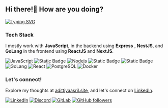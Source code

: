 ## Hi there!👋 How are you doing?
<a href="https://git.io/typing-svg"><img src="https://readme-typing-svg.demolab.com?font=Salsa&size=20&pause=500&color=FFFFFF&background=000000&vCenter=true&random=false&width=440&height=30&lines=I'm+Adittiya Asril;Full-Stack+Developer+Based+in+Indonesia+📌." alt="Typing SVG" /></a>


### Tech Stack

I mostly work with **JavaScript**, in the backend using **Express** , **NestJS**, and **GoLang** in the frontend using **ReactJS** and **NextJS**.

![JavaScript](https://img.shields.io/badge/JavaScript-F7DF1E?logo=javascript&logoColor=black)
![Static Badge](https://img.shields.io/badge/Typescript-blue?logo=typescript&logoColor=white&labelColor=blue)
![Nodejs](https://img.shields.io/badge/Node.js-43853D?logo=node.js&logoColor=white)
![Static Badge](https://img.shields.io/badge/express-white?logo=express&logoColor=black&labelColor=white)
![Static Badge](https://img.shields.io/badge/NestJS-red?logo=nestjs&logoColor=white&labelColor=red)
![GoLang](https://img.shields.io/badge/-Golang-00ADD8?logo=go&logoColor=white)
![React](https://img.shields.io/badge/React-20232A?logo=react&logoColor=61DAFB)
![PostgreSQL](https://img.shields.io/badge/PostgreSQL-316192?logo=postgresql&logoColor=white)
![Docker](https://img.shields.io/badge/-Docker-2496ED?logo=docker&logoColor=white)

### Let's connect!

Explore my thoughts at [adittiyaasril.site](https://adittiyaasril.site/), and let's connect on [LinkedIn](https://www.linkedin.com//in/adittiyaasril/).

[![LinkedIn](https://img.shields.io/static/v1.svg?label=LinkedIn&message=adittiya&logo=linkedin&style=flat&color=blue)](https://www.linkedin.com//in/adittiyaasril/) [![Discord](https://img.shields.io/badge/Adittiya-purple?logo=discord&logoColor=white&label=Discord&labelColor=blue)](https://discord.gg/Adittiya%20Asril#6661)
[![GitLab](https://img.shields.io/badge/Adittiya-yellow?logo=gitlab&logoColor=white&label=GitLab&labelColor=red)](https://gitlab.com/Adittiya/)
 [![GitHub followers](https://img.shields.io/github/followers/adittiyaasril.svg?label=Follow%20@adittiyaasril&style=social)](https://github.com/adittiyaasril/)



